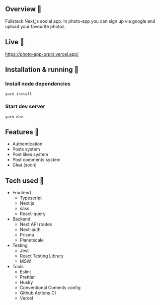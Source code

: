 ## Overview 🎉
Fullstack Next,js social app. In photo-app you can sign up via google and upload your favourite photos.

## Live 📍
https://photo-app-orpin.vercel.app/

## Installation & running 💾

### Install node dependencies
```
yarn install
```

### Start dev server
```
yarn dev
```

## Features 📃
- Authentication
- Posts system
- Post likes system
- Post comments system
- <s>Chat</s> (soon) 

## Tech used 🔧
- Frontend
  - Typescript
  - Next.js
  - sass
  - React-query
- Backend
  - Next API routes
  - Next-auth
  - Prisma
  - Planetscale
- Testing
  - Jest
  - React Testing Library
  - MSW
- Tools
  - Eslint 
  - Prettier 
  - Husky 
  - Conventional Commits config
  - Github Actions CI
  - Vercel
